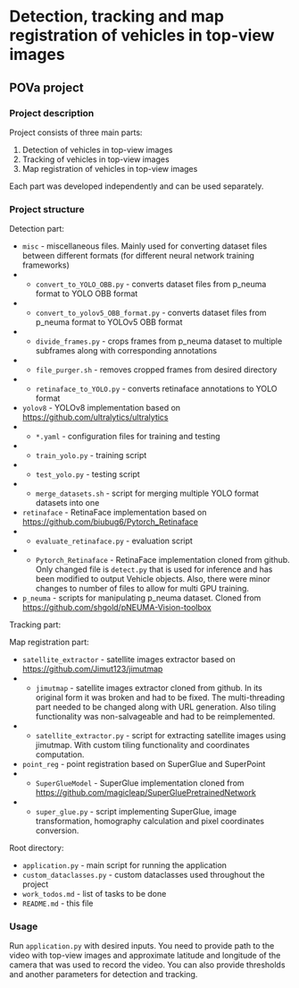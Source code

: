 # Detection, tracking and map registration of vehicles in top-view images
## POVa project 

### Project description

Project consists of three main parts:
1. Detection of vehicles in top-view images
2. Tracking of vehicles in top-view images
3. Map registration of vehicles in top-view images

Each part was developed independently and can be used separately.

### Project structure

Detection part:
- `misc` - miscellaneous files. Mainly used for converting dataset files 
between different formats (for different neural network training frameworks)
- - `convert_to_YOLO_OBB.py` - converts dataset files from p_neuma format to 
YOLO OBB format
- - `convert_to_yolov5_OBB_format.py` - converts dataset files from p_neuma 
format to YOLOv5 OBB format
- - `divide_frames.py` - crops frames from p_neuma dataset to multiple subframes
along with corresponding annotations
- - `file_purger.sh` - removes cropped frames from desired directory
- - `retinaface_to_YOLO.py` - converts retinaface annotations to YOLO format
- `yolov8` - YOLOv8 implementation based on https://github.com/ultralytics/ultralytics
- - `*.yaml` - configuration files for training and testing
- - `train_yolo.py` - training script
- - `test_yolo.py` - testing script
- - `merge_datasets.sh` - script for merging multiple YOLO format datasets into one
- `retinaface` - RetinaFace implementation based on https://github.com/biubug6/Pytorch_Retinaface
- - `evaluate_retinaface.py` - evaluation script
- - `Pytorch_Retinaface` - RetinaFace implementation cloned from github. Only changed
file is `detect.py` that is used for inference and has been modified to output
Vehicle objects. Also, there were minor changes to number of files to allow for 
multi GPU training.
- `p_neuma` - scripts for manipulating p_neuma dataset. Cloned from https://github.com/shgold/pNEUMA-Vision-toolbox  

Tracking part:

Map registration part:
- `satellite_extractor` - satellite images extractor based on https://github.com/Jimut123/jimutmap
- - `jimutmap` - satellite images extractor cloned from github. In its original form
it was broken and had to be fixed. The multi-threading part needed to be changed along
with URL generation. Also tiling functionality was non-salvageable and had to be
reimplemented.
- - `satellite_extractor.py` - script for extracting satellite images using jimutmap.
With custom tiling functionality and coordinates computation.
- `point_reg` - point registration based on SuperGlue and SuperPoint
- - `SuperGlueModel` - SuperGlue implementation cloned from https://github.com/magicleap/SuperGluePretrainedNetwork
- - `super_glue.py` - script implementing SuperGlue, image transformation, 
homography calculation and pixel coordinates conversion.

Root directory:
- `application.py` - main script for running the application
- `custom_dataclasses.py` - custom dataclasses used throughout the project
- `work_todos.md` - list of tasks to be done
- `README.md` - this file

### Usage

Run `application.py` with desired inputs. You need to provide path to the 
video with top-view images and approximate latitude and longitude of the
camera that was used to record the video. You can also provide thresholds and
another parameters for detection and tracking.